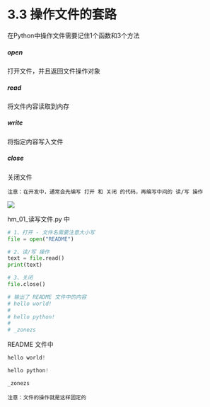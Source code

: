 # 3.3 操作文件的套路

在Python中操作文件需要记住1个函数和3个方法

<a name="i1mykq"></a>
##### [](#i1mykq)open
打开文件，并且返回文件操作对象

<a name="v97xgb"></a>
##### [](#v97xgb)read
将文件内容读取到内存

<a name="yqqvzo"></a>
##### [](#yqqvzo)write
将指定内容写入文件

<a name="29afnn"></a>
##### [](#29afnn)close
关闭文件

`注意：在开发中，通常会先编写 打开 和 关闭 的代码，再编写中间的 读/写 操作`

![](https://upload-images.jianshu.io/upload_images/1086206-f6ce48a716d720e6.png?imageMogr2/auto-orient/strip%7CimageView2/2/w/1240#align=left&display=inline&height=710&originHeight=710&originWidth=1232&status=done&width=1232)

hm_01_读写文件.py 中
```python
# 1、打开 - 文件名需要注意大小写
file = open("README")

# 2、读/写 操作
text = file.read()
print(text)

# 3、关闭
file.close()

# 输出了 README 文件中的内容
# hello world!
#
# hello python!
#
# _zonezs
```
README 文件中
```python
hello world!

hello python!

_zonezs
```

`注意：文件的操作就是这样固定的`
